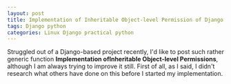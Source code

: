 ```yaml
---
layout: post
title: Implementation of Inheritable Object-level Permission of Django
tags: Django python
categories: Linux Django practical python
---
```


Struggled out of a Django-based project recently, I'd like to post such rather generic function **Implementation ofInheritable Object-level Permissions**, although I am always trying to improve it still. First of all, as I said, I didn't research what others have done on this before I started my implementation.
